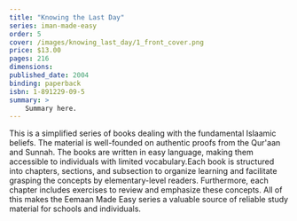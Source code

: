 ```yaml
---
title: "Knowing the Last Day"
series: iman-made-easy
order: 5
cover: /images/knowing_last_day/1_front_cover.png
price: $13.00
pages: 216
dimensions:
published_date: 2004
binding: paperback
isbn: 1-891229-09-5
summary: >
    Summary here.
---
```


This is a simplified series of books dealing with the fundamental Islaamic beliefs. The material is well-founded on authentic proofs from the Qur'aan and Sunnah. The books are written in easy language, making them accessible to individuals with limited vocabulary.Each book is structured into chapters, sections, and subsection to organize learning and facilitate grasping the concepts by elementary-level readers. Furthermore, each chapter includes exercises to review and emphasize these concepts. All of this makes the Eemaan Made Easy series a valuable source of reliable study material for schools and individuals.
